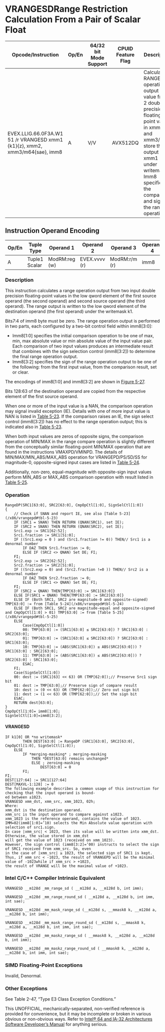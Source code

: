 # VRANGESD**Range Restriction Calculation From a Pair of Scalar Float**

| Opcode/Instruction                                                          | Op/En | 64/32 bit Mode Support | CPUID Feature Flag | Description                                                                                                                                                                                                           |
| --------------------------------------------------------------------------- | ----- | ---------------------- | ------------------ | --------------------------------------------------------------------------------------------------------------------------------------------------------------------------------------------------------------------- |
| EVEX.LLIG.66.0F3A.W1 51 /r VRANGESD xmm1 {k1}{z}, xmm2, xmm3/m64{sae}, imm8 | A     | V/V                    | AVX512DQ           | Calculate a RANGE operation output value from 2 double precision floating-point values in xmm2 and xmm3/m64, store the output to xmm1 under writemask. Imm8 specifies the comparison and sign of the range operation. |

## Instruction Operand Encoding

| Op/En | Tuple Type    | Operand 1     | Operand 2     | Operand 3     | Operand 4 |
| ----- | ------------- | ------------- | ------------- | ------------- | --------- |
| A     | Tuple1 Scalar | ModRM:reg (w) | EVEX.vvvv (r) | ModRM:r/m (r) | imm8      |

### Description

This instruction calculates a range operation output from two input double precision floating-point values in the low qword element of the first source operand (the second operand) and second source operand (the third operand). The range output is written to the low qword element of the destination operand (the first operand) under the writemask k1.

Bits7:4 of imm8 byte must be zero. The range operation output is performed in two parts, each configured by a two-bit control field within imm8[3:0]:

- Imm8[1:0] specifies the initial comparison operation to be one of max, min, max absolute value or min absolute value of the input value pair. Each comparison of two input values produces an intermediate result that combines with the sign selection control (imm8[3:2]) to determine the final range operation output.
- Imm8[3:2] specifies the sign of the range operation output to be one of the following: from the first input value, from the comparison result, set or clear.

The encodings of imm8[1:0] and imm8[3:2] are shown in [Figure 5-27](/x86/vrangepd#fig-5-27).

Bits 128:63 of the destination operand are copied from the respective element of the first source operand.

When one or more of the input value is a NAN, the comparison operation may signal invalid exception (IE). Details with one of more input value is NAN is listed in [Table 5-23](/x86/vrangepd#tbl-5-23). If the comparison raises an IE, the sign select control (imm8[3:2]) has no effect to the range operation output; this is indicated also in [Table 5-23](/x86/vrangepd#tbl-5-23).

When both input values are zeros of opposite signs, the comparison operation of MIN/MAX in the range compare operation is slightly different from the conceptually similar floating-point MIN/MAX operation that are found in the instructions VMAXPD/VMINPD. The details of MIN/MAX/MIN_ABS/MAX_ABS operation for VRANGEPD/PS/SD/SS for magnitude-0, opposite-signed input cases are listed in [Table 5-24](/x86/vrangepd#tbl-5-24).

Additionally, non-zero, equal-magnitude with opposite-sign input values perform MIN_ABS or MAX_ABS comparison operation with result listed in [Table 5-25](/x86/vrangepd#tbl-5-25).

### Operation

```
RangeDP(SRC1[63:0], SRC2[63:0], CmpOpCtl[1:0], SignSelCtl[1:0])
{
    // Check if SNAN and report IE, see also [Table 5-23](/x86/vrangepd#tbl-5-23)
    IF (SRC1 = SNAN) THEN RETURN (QNAN(SRC1), set IE);
    IF (SRC2 = SNAN) THEN RETURN (QNAN(SRC2), set IE);
    Src1.exp := SRC1[62:52];
    Src1.fraction := SRC1[51:0];
    IF ((Src1.exp = 0 ) and (Src1.fraction != 0)) THEN// Src1 is a denormal number
        IF DAZ THEN Src1.fraction := 0;
        ELSE IF (SRC2 <> QNAN) Set DE; FI;
    FI;
    Src2.exp := SRC2[62:52];
    Src2.fraction := SRC2[51:0];
    IF ((Src2.exp = 0) and (Src2.fraction !=0 )) THEN// Src2 is a denormal number
        IF DAZ THEN Src2.fraction := 0;
        ELSE IF (SRC1 <> QNAN) Set DE; FI;
    FI;
    IF (SRC2 = QNAN) THEN{TMP[63:0] := SRC1[63:0]}
    ELSE IF(SRC1 = QNAN) THEN{TMP[63:0] := SRC2[63:0]}
    ELSE IF (Both SRC1, SRC2 are magnitude-0 and opposite-signed) TMP[63:0] := from [Table 5-24](/x86/vrangepd#tbl-5-24)
    ELSE IF (Both SRC1, SRC2 are magnitude-equal and opposite-signed and CmpOpCtl[1:0] > 01) TMP[63:0] := from [Table 5-25](/x86/vrangepd#tbl-5-25)
    ELSE
        Case(CmpOpCtl[1:0])
        00: TMP[63:0] := (SRC1[63:0] ≤ SRC2[63:0]) ? SRC1[63:0] : SRC2[63:0];
        01: TMP[63:0] := (SRC1[63:0] ≤ SRC2[63:0]) ? SRC2[63:0] : SRC1[63:0];
        10: TMP[63:0] := (ABS(SRC1[63:0]) ≤ ABS(SRC2[63:0])) ? SRC1[63:0] : SRC2[63:0];
        11: TMP[63:0] := (ABS(SRC1[63:0]) ≤ ABS(SRC2[63:0])) ? SRC2[63:0] : SRC1[63:0];
        ESAC;
    FI;
    Case(SignSelCtl[1:0])
    00: dest := (SRC1[63] << 63) OR (TMP[62:0]);// Preserve Src1 sign bit
    01: dest := TMP[63:0];// Preserve sign of compare result
    10: dest := (0 << 63) OR (TMP[62:0]);// Zero out sign bit
    11: dest := (1 << 63) OR (TMP[62:0]);// Set the sign bit
    ESAC;
    RETURN dest[63:0];
}
CmpOpCtl[1:0]= imm8[1:0];
SignSelCtl[1:0]=imm8[3:2];

```

#### VRANGESD

```
IF k1[0] OR *no writemask*
        THEN DEST[63:0] := RangeDP (SRC1[63:0], SRC2[63:0], CmpOpCtl[1:0], SignSelCtl[1:0]);
    ELSE
        IF *merging-masking* ; merging-masking
            THEN *DEST[63:0] remains unchanged*
            ELSE ; zeroing-masking
                DEST[63:0] = 0
        FI;
FI;
DEST[127:64] := SRC1[127:64]
DEST[MAXVL-1:128] := 0
The following example describes a common usage of this instruction for checking that the input operand is bound-
ed between ±1023.
VRANGESD xmm_dst, xmm_src, xmm_1023, 02h;
Where:
xmm_dst is the destination operand.
xmm_src is the input operand to compare against ±1023.
xmm_1023 is the reference operand, contains the value of 1023.
IMM=02(imm8[1:0]=’10) selects the Min Absolute value operation with selection of src1.sign.
In case |xmm_src| < 1023, then its value will be written into xmm_dst. Otherwise, the value stored in xmm_dst
will get the value of 1023 (received on xmm_1023).
However, the sign control (imm8[3:2]=’00) instructs to select the sign of SRC1 received from xmm_src. So, even
in the case of |xmm_src| ≥ 1023, the selected sign of SRC1 is kept.
Thus, if xmm_src < -1023, the result of VRANGEPD will be the minimal value of -1023while if xmm_src > +1023,
the result of VRANGE will be the maximal value of +1023.

```

### Intel C/C++ Compiler Intrinsic Equivalent

```
VRANGESD __m128d _mm_range_sd ( __m128d a, __m128d b, int imm);

```

```
VRANGESD __m128d _mm_range_round_sd ( __m128d a, __m128d b, int imm, int sae);

```

```
VRANGESD __m128d _mm_mask_range_sd (__m128d s, __mmask8 k, __m128d a, __m128d b, int imm);

```

```
VRANGESD __m128d _mm_mask_range_round_sd (__m128d s, __mmask8 k, __m128d a, __m128d b, int imm, int sae);

```

```
VRANGESD __m128d _mm_maskz_range_sd ( __mmask8 k, __m128d a, __m128d b, int imm);

```

```
VRANGESD __m128d _mm_maskz_range_round_sd ( __mmask8 k, __m128d a, __m128d b, int imm, int sae);

```

### SIMD Floating-Point Exceptions

Invalid, Denormal.

### Other Exceptions

See Table 2-47, “Type E3 Class Exception Conditions.”

This UNOFFICIAL, mechanically-separated, non-verified reference is provided for convenience, but it may be
incomplete or broken in various obvious or non-obvious
ways. Refer to [Intel® 64 and IA-32 Architectures Software Developer’s Manual](https://software.intel.com/en-us/download/intel-64-and-ia-32-architectures-sdm-combined-volumes-1-2a-2b-2c-2d-3a-3b-3c-3d-and-4) for anything serious.
